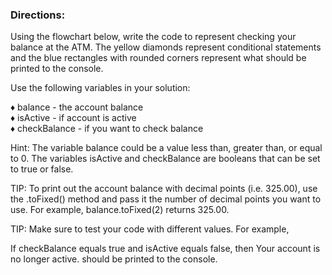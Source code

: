 <h3>Directions:</h3>
Using the flowchart below, write the code to represent checking your balance at the ATM. The yellow diamonds represent conditional statements and the blue rectangles with rounded corners represent what should be printed to the console.

Use the following variables in your solution:

&#9830; balance - the account balance<br/>
&#9830; isActive - if account is active<br/>
&#9830; checkBalance - if you want to check balance<br/>

Hint: The variable balance could be a value less than, greater than, or equal to 0. The variables isActive and checkBalance are booleans that can be set to true or false.

TIP: To print out the account balance with decimal points (i.e. 325.00), use the .toFixed() method and pass it the number of decimal points you want to use. For example, balance.toFixed(2) returns 325.00.

TIP: Make sure to test your code with different values. For example,

If checkBalance equals true and isActive equals false, then Your account is no longer active. should be printed to the console.

